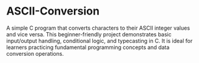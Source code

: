 # ASCII-Conversion
A simple C program that converts characters to their ASCII integer values and vice versa. This beginner-friendly project demonstrates basic input/output handling, conditional logic, and typecasting in C. It is ideal for learners practicing fundamental programming concepts and data conversion operations.
